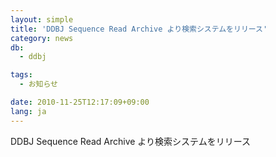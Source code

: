 ```yaml
---
layout: simple
title: 'DDBJ Sequence Read Archive より検索システムをリリース'
category: news
db:
  - ddbj

tags:
  - お知らせ

date: 2010-11-25T12:17:09+09:00
lang: ja
---
```


DDBJ Sequence Read Archive より検索システムをリリース
